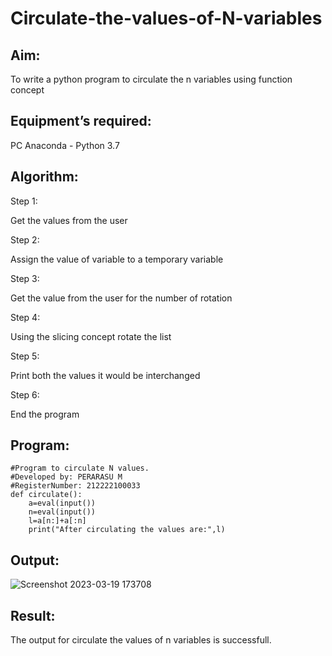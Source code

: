 # Circulate-the-values-of-N-variables
## Aim:
To write a python program to circulate the n variables using function concept
## Equipment’s required:
PC
Anaconda - Python 3.7
## Algorithm: 
Step 1:

Get the values from the user

Step 2:

Assign the value of variable to a temporary variable

Step 3:

Get the value from the user for the number of rotation

Step 4:

Using the slicing concept rotate the list

Step 5:

Print both the values it would be interchanged

Step 6:

End the program

## Program:
```
#Program to circulate N values.
#Developed by: PERARASU M
#RegisterNumber: 212222100033
def circulate():
    a=eval(input())
    n=eval(input())
    l=a[n:]+a[:n]
    print("After circulating the values are:",l)
```   


## Output:
![Screenshot 2023-03-19 173708](https://user-images.githubusercontent.com/118348589/226174201-598335d2-07a1-481b-92f5-f31f08d45fe7.png)



## Result:

The output for circulate the values of n variables is successfull.


